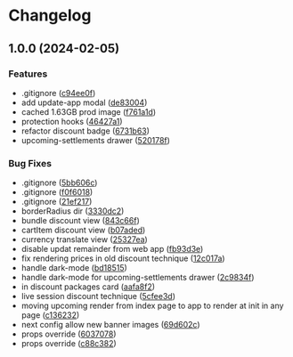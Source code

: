 # Changelog

## 1.0.0 (2024-02-05)


### Features

* .gitignore ([c94ee0f](https://github.com/5oStudios/EliteClass-Front/commit/c94ee0f2b103180b328cc1339a535411e8c4c6df))
* add update-app modal ([de83004](https://github.com/5oStudios/EliteClass-Front/commit/de830046694c220c0c63f76a829a3b82a38489c4))
* cached 1.63GB prod image ([f761a1d](https://github.com/5oStudios/EliteClass-Front/commit/f761a1dea6f627a6c19200618304c0491443490c))
* protection hooks ([46427a1](https://github.com/5oStudios/EliteClass-Front/commit/46427a12f9474372477ea31b1c336a90e08dde64))
* refactor discount badge ([6731b63](https://github.com/5oStudios/EliteClass-Front/commit/6731b6355df27b02ffa558c4e5fee14272cba994))
* upcoming-settlements drawer ([520178f](https://github.com/5oStudios/EliteClass-Front/commit/520178f0ee941ab3fca4871531cb04b3ea5e4673))


### Bug Fixes

* .gitignore ([5bb606c](https://github.com/5oStudios/EliteClass-Front/commit/5bb606cd46a12a21ceb1d618167b3be86aa2a3ca))
* .gitignore ([f0f6018](https://github.com/5oStudios/EliteClass-Front/commit/f0f6018f478f2470494598f233322bfc69ab6965))
* .gitignore ([21ef217](https://github.com/5oStudios/EliteClass-Front/commit/21ef217bc3083ef7f48be46312c75e5ccee81e56))
* borderRadius dir ([3330dc2](https://github.com/5oStudios/EliteClass-Front/commit/3330dc2b06bab675f9dfa409c556ff7ed7ca4403))
* bundle discount view ([843c66f](https://github.com/5oStudios/EliteClass-Front/commit/843c66f978915ad0bee36d5a754dc8b36659b26f))
* cartItem discount view ([b07aded](https://github.com/5oStudios/EliteClass-Front/commit/b07aded725eb4233591b5a0e168cb063ff7c910d))
* currency translate view ([25327ea](https://github.com/5oStudios/EliteClass-Front/commit/25327ea5f3ca82b5f7dab6e398a42af3be246103))
* disable updat remainder from web app ([fb93d3e](https://github.com/5oStudios/EliteClass-Front/commit/fb93d3e9b9e5d80f81cc77a5168dd65b67353faa))
* fix rendering prices in old discount technique ([12c017a](https://github.com/5oStudios/EliteClass-Front/commit/12c017a5a7dca440a602350575429ebc5ad90a76))
* handle dark-mode ([bd18515](https://github.com/5oStudios/EliteClass-Front/commit/bd18515fafcfca94ed48262672ca88de2e46b9fc))
* handle dark-mode for upcoming-settlements drawer ([2c9834f](https://github.com/5oStudios/EliteClass-Front/commit/2c9834fa5d3c2a4bdb08f410438c93261e3e90a1))
* in discount packages card ([aafa8f2](https://github.com/5oStudios/EliteClass-Front/commit/aafa8f29f317d1f130bfb840271e07e2a6d1927e))
* live session discount technique ([5cfee3d](https://github.com/5oStudios/EliteClass-Front/commit/5cfee3d699d8333bf45b85d3a8b9cc09f0bf8677))
* moving upcoming render from index page to app to render at init in any page ([c136232](https://github.com/5oStudios/EliteClass-Front/commit/c13623229225dd276b44d28e4725c00388d46670))
* next config allow new banner images ([69d602c](https://github.com/5oStudios/EliteClass-Front/commit/69d602c35de4a6ff2a3001d5db81ae67b0010323))
* props override ([6037078](https://github.com/5oStudios/EliteClass-Front/commit/603707863afdbd2577532fcf8a5950d9245b8ad1))
* props override ([c88c382](https://github.com/5oStudios/EliteClass-Front/commit/c88c382d605e727f14a5ffe08573cefcd8ece99a))
